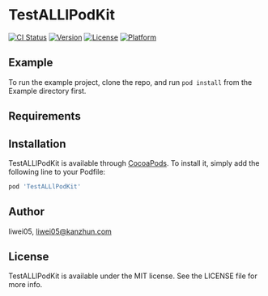 # TestALLlPodKit

[![CI Status](https://img.shields.io/travis/liwei05/TestALLlPodKit.svg?style=flat)](https://travis-ci.org/liwei05/TestALLlPodKit)
[![Version](https://img.shields.io/cocoapods/v/TestALLlPodKit.svg?style=flat)](https://cocoapods.org/pods/TestALLlPodKit)
[![License](https://img.shields.io/cocoapods/l/TestALLlPodKit.svg?style=flat)](https://cocoapods.org/pods/TestALLlPodKit)
[![Platform](https://img.shields.io/cocoapods/p/TestALLlPodKit.svg?style=flat)](https://cocoapods.org/pods/TestALLlPodKit)

## Example

To run the example project, clone the repo, and run `pod install` from the Example directory first.

## Requirements

## Installation

TestALLlPodKit is available through [CocoaPods](https://cocoapods.org). To install
it, simply add the following line to your Podfile:

```ruby
pod 'TestALLlPodKit'
```

## Author

liwei05, liwei05@kanzhun.com

## License

TestALLlPodKit is available under the MIT license. See the LICENSE file for more info.
